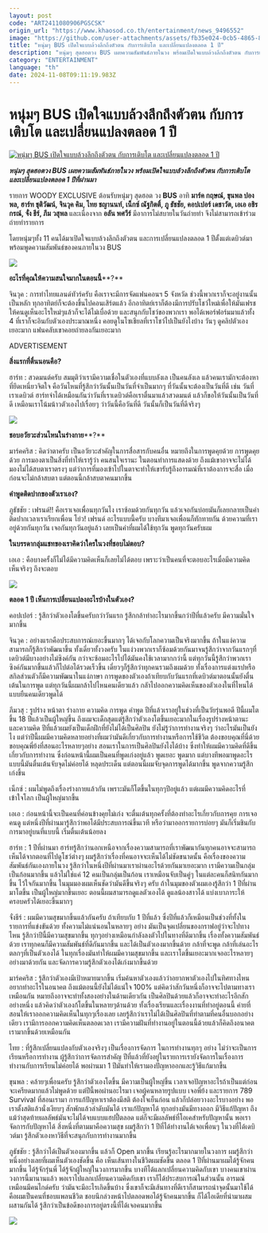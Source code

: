 ```yaml
---
layout: post
code: "ART2411080906PGSCSK"
origin_url: "https://www.khaosod.co.th/entertainment/news_9496552"
image: "https://github.com/user-attachments/assets/fb35e024-0cb5-4865-8396-0b87081e5a47"
title: "หนุ่มๆ BUS เปิดใจแบบล้วงลึกถึงตัวตน กับการเติบโต และเปลี่ยนแปลงตลอด 1 ปี"
description: "หนุ่มๆ สุดฮอตวง BUS เผยความสัมพันธ์ภายในวง พร้อมเปิดใจแบบล้วงลึกถึงตัวตน กับการเติบโต และเปลี่ยนแปลงตลอด 1 ปีที่ผ่านมา"
category: "ENTERTAINMENT"
language: "th"
date: 2024-11-08T09:11:19.983Z
---
```


# หนุ่มๆ BUS เปิดใจแบบล้วงลึกถึงตัวตน กับการเติบโต และเปลี่ยนแปลงตลอด 1 ปี

[![หนุ่มๆ BUS เปิดใจแบบล้วงลึกถึงตัวตน กับการเติบโต และเปลี่ยนแปลงตลอด 1 ปี](https://www.khaosod.co.th/wpapp/uploads/2024/11/BUS1.jpg "หนุ่มๆ BUS เปิดใจแบบล้วงลึกถึงตัวตน กับการเติบโต และเปลี่ยนแปลงตลอด 1 ปี")](https://www.khaosod.co.th/wpapp/uploads/2024/11/BUS1.jpg)

_**หนุ่มๆ สุดฮอตวง BUS เผยความสัมพันธ์ภายในวง พร้อมเปิดใจแบบล้วงลึกถึงตัวตน กับการเติบโต และเปลี่ยนแปลงตลอด 1 ปีที่ผ่านมา**_

รายการ WOODY EXCLUSIVE ต้อนรับหนุ่มๆ สุดฮอต วง **BUS** อาทิ **มาร์ค กฤษณ์, ขุนพล ปองพล, ฮาร์ท ชุติวัฒน์, จินวุค คิม, ไทย ชญานนท์, เน็กซ์ ณัฐกิตติ์, ภู ธัชชัย, คอปเปอร์ เดชาวัต, เอเอ อชิรกรณ์, จั๋ง ธีร์, ภีม วสุพล** และเนื่องจาก **อลัน พศวีร์** มีอาการไม่สบายในวันถ่ายทำ จึงไม่สามารถเข้าร่วมถ่ายทำรายการ

โดยหนุ่มๆทั้ง 11 คนได้มาเปิดใจแบบล้วงลึกถึงตัวตน และการเปลี่ยนแปลงตลอด 1 ปีตั้งแต่เดบิวต์มา พร้อมพูดความสัมพันธ์ของคนภายในวง BUS

[![](https://www.khaosod.co.th/wpapp/uploads/2024/11/BUS3.jpg)](https://www.khaosod.co.th/wpapp/uploads/2024/11/BUS3.jpg)

**อะไรที่คุณให้ความสนใจมากในตอนนี้****?**

จินวุค : การทำไทยแลนด์ทัวร์ครับ คือเราจะมีการจัดแฟนคอนฯ 5 จังหวัด ช่วงนี้พวกเราก็จะอยู่งานนั้นเป็นหลัก ทุกอาทิตย์ก็จะต้องขึ้นไปคอนเสิร์ตแล้ว อีกอาทิตย์เราก็ต้องมีการปรับโชว์ใหม่เพื่อให้มันเฟรช ให้คนดูเห็นอะไรใหม่ๆแล้วก็จะได้ไม่เบื่อด้วย และสนุกกับโชว์ของพวกเรา พอได้เพอร์ฟอร์มมาแล้วทั้ง 4 ที่เราก็จะอินกับตัวเองประมาณหนึ่ง คอยดูในโซเชียลที่เราโชว์ไปเป็นยังไงบ้าง วันๆ ดูคลิปตัวเองเยอะมาก แฟนคลับเขาคอยถ่ายลงกันเยอะมาก

ADVERTISEMENT

**สิ่งแรกที่ตื่นนอนคือ?**

ฮาร์ท : สวดมนต์ครับ สมมุติว่าเรามีความเชื่อในตัวเองที่แบบลังเล เป็นคนลังเล แล้วคนเรามักจะต้องหาที่ยึดเหนี่ยวจิตใจ คือวันไหนที่รู้สึกว่าวันนั้นเป็นวันที่จำเป็นมากๆ ที่วันนั้นจะต้องเป็นวันที่ดี เช่น วันที่เราเดบิวต์ ฮาร์ทจำได้เหมือนกันว่าวันที่เราเดบิวต์คือเราตื่นมาแล้วสวดมนต์ แล้วก็ขอให้วันนั้นเป็นวันที่ดี เหมือนเราโน้มน้าวตัวเองไปเรื่อยๆ ว่าวันนี้คือวันที่ดี วันนั้นก็เป็นวันที่ดีจริงๆ

[![](https://www.khaosod.co.th/wpapp/uploads/2024/11/BUS4.jpg)](https://www.khaosod.co.th/wpapp/uploads/2024/11/BUS4.jpg)

**ชอบอวัยวะส่วนไหนในร่างกาย****?**

มาร์คคริส : คิดว่าตาครับ เป็นอวัยวะสำคัญในการสื่อสารกับคนอื่น หมายถึงในการพูดคุยด้วย การพูดคุยด้วย การมองตาเป็นสิ่งที่ทำให้เรารู้ว่า คนสนใจเรานะ ในตอนทำการแสดงด้วย ถึงแม้เขาอาจจะไม่ได้มองไม่ได้สบตาเราตรงๆ แต่ว่าการที่มองเข้าไปในตาจะทำให้เขารับรู้ถึงอารมณ์ที่เราต้องการจะสื่อ เมื่อก่อนจะไม่กล้าสบตา แต่ตอนนี้กล้าสบตาคนมากขึ้น

**คำพูดติดปากของตัวเราเอง?**

ภูธัชชัย : เฟรนด์!! คือเราเจอเพื่อนทุกวันไง เราซ้อมด้วยกันทุกวัน แล้วเจอกันบ่อยมันก็เลยกลายเป็นคำติดปากเวลาเราเรียกเพื่อน โย่ว! เฟรนด์ อะไรแบบนี้ครับ บางทีมาเจอเพื่อนก็ทักทายกัน ด้วยความที่เราอยู่ด้วยกันทุกวัน เจอกันทุกวันอยู่แล้ว เลยเป็นคำที่ผมได้ใช้ทุกวัน พูดทุกวันครับผม

**ในบรรดากลุ่มแชทของเราคิดว่าใครในวงที่ชอบไม่ตอบ?**

เอเอ : คือบางครั้งก็ไม่ได้มีความคิดเห็นก็เลยไม่ได้ตอบ เพราะว่าเป็นคนที่จะตอบอะไรเมื่อมีความคิดเห็นจริงๆ ถึงจะตอบ

[![](https://www.khaosod.co.th/wpapp/uploads/2024/11/BUS5.jpg)](https://www.khaosod.co.th/wpapp/uploads/2024/11/BUS5.jpg)

**ตลอด 1 ปี เห็นการเปลี่ยนแปลงอะไรบ้างในตัวเอง?**

คอปเปอร์ : รู้สึกว่าตัวเองโตขึ้นครับกว่าวันแรก รู้สึกกล้าทำอะไรมากขึ้นกว่าปีที่แล้วครับ มีความมั่นใจมากขึ้น

จินวุค : อย่างแรกคือประสบการณ์เยอะขึ้นมากๆ ได้เจอกับโลกความเป็นจริงมากขึ้น ถ้าในแง่ความสามารถก็รู้สึกว่าพัฒนาขึ้น ทั้งเดี่ยวทั้งวงครับ ในแง่วงพวกเราก็ซ้อมด้วยกันมาจนรู้สึกว่าจากวันแรกๆที่เดบิวต์มีบางอย่างไม่ซิงค์กัน กว่าจะซ้อมอะไรไปได้มันคงใช้เวลามากกว่านี้ แต่ทุกวันนี้รู้สึกว่าพวกเราซิงค์กันมากขึ้นแล้วก็ไปต่อได้รวดเร็วขึ้น เดี่ยวๆก็รู้สึกว่าทุกคนรวมถึงผมด้วย ทั้งเรื่องการแต่งแรปหรือสกิลส่วนตัวก็มีความพัฒนาในแง่ภาษา การพูดของตัวเองถ้าเทียบกับวันแรกที่เดบิวต์มาตอนนั้นยังตื่นเต้นในการพูด แต่ทุกวันนี้ผมกล้าไปไหนคนเดียวแล้ว กลัาไปออกความคิดเห็นของตัวเองในที่ไหนได้ แบบยืนคนเดียวพูดได้

ภีมวสุ : รูปร่าง หน้าตา ร่างกาย ความคิด การพูด คำพูด ปีที่แล้วเราอยู่ในช่วงที่เป็นวัยรุ่นพอดี ปีนี้ผมโตขึ้น 18 ปีแล้วเป็นผู้ใหญ่ขึ้น ถึงผมจะเด็กสุดแต่รู้สึกว่าตัวเองโตขึ้นเยอะมากในเรื่องรูปร่างหน้าตานะ และความคิด ปีที่แล้วผมยังเป็นเด็กฝึกที่ยังไม่ได้เป็นศิลปิน ยังไม่รู้ว่าการทำงานจริงๆ ว่าอะไรมันเป็นยังไง แต่ว่าปีนี้ผมมีความคิดหลายอย่างที่ผมว่ามันดีเกี่ยวกับการทำงานหรือการใช้ชีวิต ต้องขอบคุณที่นี่ด้วย ขอบคุณพี่ย้งที่สอนอะไรหลายๆอย่าง สอนเราในการเป็นศิลปินยังไงได้บ้าง ซึ่งทำให้ผมมีความคิดที่ดีขึ้นเกี่ยวกับการทำงาน ซึ่งก่อนหน้านี้ผมเป็นคนที่พูดเก่งอยู่แล้ว พูดเยอะ พูดมาก แต่บางทีพอมาพูดอะไรแบบนี้มันตื่นเต้นจับจุดไม่ค่อยได้ หลุดประเด็น แต่ตอนนี้ผมจับจุดการพูดได้มากขึ้น พูดจากความรู้สึกเก่งขึ้น

เน็กซ์ : ผมไม่พูดถึงเรื่องร่างกายแล้วกัน เพราะมันก็โตขึ้นในทุกๆปีอยู่แล้ว แต่ผมมีความคิดอะไรที่เข้าใจโลก เป็นผู้ใหญ่มากขึ้น

เอเอ : ก่อนหน้านี้จะเป็นคนที่ค่อนข้างคุยไม่เก่ง จะตื่นเต้นทุกครั้งที่ต้องทำอะไรเกี่ยวกับการคุย การเจอคนดู แต่หนึ่งปีที่ผ่านมารู้สึกว่าพอได้มีประสบการณ์ขึ้นเวที หรือว่ามาออกรายการบ่อยๆ มันก็เริ่มชินกับการมาอยู่บนที่แบบนี้ เริ่มตื่นเต้นน้อยลง

ฮาร์ท : 1 ปีที่ผ่านมา ฮาร์ทรู้สึกว่านอกเหนือจากเรื่องความสามารถที่เราพัฒนากันทุกคนอาจจะสามารถเห็นได้จากตอนที่ไปดูโชว์ต่างๆ ผมรู้สึกว่าเรื่องที่คนอาจจะเห็นได้ไม่ชัดขนาดนั้น คือเรื่องของความสัมพันธ์กันเองภายในวง รู้สึกว่าในหนึ่งปีที่ผ่านมาเราผ่านอะไรด้วยกันมาเยอะมาก เรามีความเป็นกลุ่มเป็นก้อนมากขึ้น แล้วไม่ใช่แค่ 12 คนเป็นกลุ่มเป็นก้อน เราเหมือนจับเป็นคู่ๆ ในแต่ละคนก็สนิทกันมากขึ้น ไว้ใจกันมากขึ้น ในมุมมองผมเห็นชัดว่ามันดีขึ้นจริงๆ ครับ ถ้าในมุมของตัวผมเองรู้สึกว่า 1 ปีที่ผ่านมาโตขึ้น เป็นผู้ใหญ่มากขึ้นเยอะ ตอนนี้ผมสามารถดูแลตัวเองได้ ดูแลน้องสาวได้ แบ่งเบาภาระให้ครอบครัวได้เยอะขึ้นมากๆ

จั๋งธีร์ : ผมมีความสุขมากขึ้นแล้วกันครับ ถ้าเทียบกับ 1 ปีที่แล้ว ซึ่งปีที่แล้วก็เหมือนเป็นช่วงที่ทั้งในรายการที่แข่งขันด้วย ทั้งความไม่แน่นอนในหลายๆ อย่าง มันเป็นจุดเปลี่ยนของกราฟอยู่ว่าจะไปทางไหน รู้สึกว่าปีนี้มีความสุขมากขึ้น ทุกๆอย่างเหมือนกำลังลงตัวไปในทางที่ดีมากขึ้น เรื่องทั้งความสัมพันธ์ด้วย เราทุกคนก็มีความสัมพันธ์ที่ดีกันมากขึ้น และได้เป็นตัวเองมากขึ้นด้วย กล้าที่จะพูด กล้าที่เล่นอะไรตลกๆที่เป็นตัวเองได้ ในทุกเรื่องมันทำให้ผมมีความสุขมากขึ้น และเราโตขึ้นเยอะมากเจออะไรหลายๆอย่างมาด้วยกัน และจัดการความรู้สึกตัวเองได้เก่งมากขึ้นด้วย

มาร์คคริส : รู้สึกว่าตัวเองมีเป้าหมายมากขึ้น เริ่มค้นหาตัวเองแล้วว่าอยากพาตัวเองไปในทิศทางไหน อยากทำอะไรในอนาคต ถึงแม้ตอนนี้ยังไม่ได้แน่ใจ 100% แต่คิดว่าสักวันหนึ่งก็อาจจะไปตามทางเราเหมือนกัน หมายถึงอาจจะทำทั้งสองอย่างในด้านเดียวกัน เป็นศิลปินด้วยแล้วก็อาจจะทำอะไรอีกสักอย่างหนึ่ง แล้วคิดว่าตัวเองก้โตขึ้นในหลายๆด้านด้วย ทั้งเรื่องเรียนและเรื่องงานที่ทำอยู่ตอนนี้ ค่ายที่สอนให้เราออกความคิดเห็นในทุกๆเรื่องเลย เลยรู้สึกว่าเราไม่ได้เป็นศิลปินที่ทำตามที่คนอื่นบอกอย่างเดียว เรามีการออกความคิดเห็นตลอดเวลา เรามีความฝันที่ทำงานอยู่ในตอนนี้ด้วยแล้วก็คิดถึงอนาคตเรามากขึ้นด้วยเหมือนกัน

ไทย : ที่รู้สึกเปลี่ยนแปลงกับตัวเองจริงๆ เป็นเรื่องการจัดการ ในการทำงานทุกๆ อย่าง ไม่ว่าจะเป็นการเรียนหรือการทำงาน ผู้รู้สึกว่าการจัดการสำคัญ ปีที่แล้วที่ยังอยู่ในรายการเรายังจัดการในเรื่องการทำงานกับการเรียนไม่ค่อยได้ พอผ่านมา 1 ปีมันทำให้เรามองปัญหาออกและรู้วิธีแก้มากขึ้น

ขุนพล : คล้ายๆเพื่อนครับ รู้สึกว่าตัวเองโตขึ้น มีความเป็นผู้ใหญ่ขึ้น เวลาเจอปัญหาอะไรถ้าเป็นแต่ก่อนจะเครียดมากแล้วไม่พูดด้วย แต่ปีนี้พอผ่านอะไรมา เจอผู้คนหลายรูปแบบ เจอพี่ย้ง และรายการ 789 Survival ที่สอนเรามา การแก้ปัญหาเราต้องมีสติ ต้องใจเย็นก่อน แล้วก็ปล่อยวางอะไรบางอย่าง พอเราตั้งสติแล้วนั่งเงียบๆ สักพักแล้วลำดับมันได้ เราแก้ปัญหาได้ ทุกอย่างมันมีทางออก มีวิธีแก้ปัญหา ถึงแม้ว่าสุดท้ายผลลัพธ์มันจะไม่ได้จบแบบแฮปปี้ตลอด แต่ก็จะมีผลลัพธ์ที่โอเคสำหรับปัญหานั้น พอเราจัดการกับปัญหาได้ สิ่งหนึ่งที่ตามมาคือความสุข ผมรู้สึกว่า 1 ปีที่ได้ทำงานได้เจอเพื่อนๆ ในวงที่ได้เดบิวต์มา รู้สึกตัวเองหาวิธีที่จะสนุกกับการทำงานมากขึ้น

ภูธัชชัย : รู้สึกว่าได้เป็นตัวเองมากขึ้น แล้วก็ Open มากขึ้น เรียนรู้อะไรมากมายในวงการ ผมรู้สึกว่าหนึ่งอย่างเลยที่ผมเห็นตัวเองชัดขึ้น คือ เห็นเส้นทางในชีวิตผมชัดขึ้น ตลอด 1 ปีที่ผ่านมาผมได้รู้จักคนมากขึ้น ได้รู้จักรุ่นพี่ ได้รู้จักผู้ใหญ่ในวงการมากขึ้น บางทีได้แลกเปลี่ยนความคิดกับเขา บางคนเขาผ่านวงการนี้มานานแล้ว พอเราไปแลกเปลี่ยนความคิดกับเขา เราก็ได้ประสบการณ์ในส่วนนั้น อารมณ์เหมือนมีคนไกด์ครับ ว่ามันจะมีอะไรเกิดขึ้นบ้าง ซึ่งเขาก็จะมีเส้นทางที่ดีเราก็สามารถนำจุดนั้นมาใช้ได้ คือผมเป็นคนที่ชอบแพลนชีวิต ชอบนึกล่วงหน้าไปตลอดพอได้รู้จักคนมากขึ้น ก็ได้ไอเดียที่นำมาผสมผสานกันได้ รู้สึกว่าเป็นข้อดีของการอยู่ตรงนี้ที่ได้เจอคนมากขึ้น

[![](https://www.khaosod.co.th/wpapp/uploads/2024/11/BUS6.jpg)](https://www.khaosod.co.th/wpapp/uploads/2024/11/BUS6.jpg)